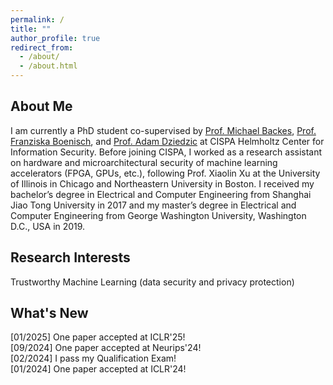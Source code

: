 ```yaml
---
permalink: /
title: ""
author_profile: true
redirect_from: 
  - /about/
  - /about.html
---
```

## About Me
I am currently a PhD student co-supervised by [Prof. Michael Backes](https://cispa.de/en/people/backes), [Prof. Franziska Boenisch](https://franziska-boenisch.de/), and [Prof. Adam Dziedzic](https://adam-dziedzic.com/) at CISPA Helmholtz Center for Information Security. Before joining CISPA, I worked as a research assistant on hardware and microarchitectural security of machine learning accelerators (FPGA, GPUs, etc.), following Prof. Xiaolin Xu at the University of Illinois in Chicago and Northeastern University in Boston. I received my bachelor’s degree in Electrical and Computer Engineering from Shanghai Jiao Tong University in 2017 and my master’s degree in Electrical and Computer Engineering from George Washington University, Washington D.C., USA in 2019.

## Research Interests
Trustworthy Machine Learning (data security and privacy protection)

## What's New
[01/2025] One paper accepted at ICLR'25!\
[09/2024] One paper accepted at Neurips'24!\
[02/2024] I pass my Qualification Exam!\
[01/2024] One paper accepted at ICLR'24!

